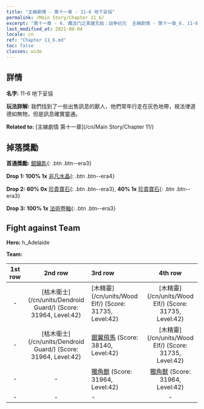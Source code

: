 ```yaml
---
title: "主線劇情 - 第十一章 - 11-6 地下妥協"
permalink: /Main Story/Chapter 11_6/
excerpt: "第十一章 - 6. 魔法门之英雄无敌：战争纪元  主線劇情 - 第十一章_6. 11-6 地下妥協"
last_modified_at: 2021-08-04
locale: cn
ref: "Chapter 11_6.md"
toc: false
classes: wide
---
```


## 詳情

 **名字:** 11-6 地下妥協

 **玩法詳解:** 我們找到了一些出售訊息的獸人，他們常年行走在灰色地帶，視法律道德如無物，但是訊息確實靈通。

 **Related to:** [主線劇情 第十一章](/cn/Main Story/Chapter 11/)

## 掉落獎勵

 **首通獎勵:** [銀鑰匙](/cn/Items/con_693/){: .btn .btn--era3}

 **Drop 1:** **100% 1x** [非凡水晶](/cn/Items/mat_38/){: .btn .btn--era4}

 **Drop 2:** **60% 0x** [珍貴寶石](/cn/Items/mat_30/){: .btn .btn--era3}, **40% 1x** [珍貴寶石](/cn/Items/mat_30/){: .btn .btn--era3}

 **Drop 3:** **100% 1x** [法術卷軸](/cn/Items/con_694/){: .btn .btn--era3}


## Fight against Team
 **Hero:** h_Adelaide

 **Team:**


  | 1st row | 2nd row | 3rd row | 4th row |
  |:----:|:----:|:----|:----:|
  | - | [枯木衛士](/cn/units/Dendroid Guard/) (Score: 31964, Level:42)  | [木精靈](/cn/units/Wood Elf/) (Score: 31735, Level:42)  | [木精靈](/cn/units/Wood Elf/) (Score: 31735, Level:42)  |
  | - | [枯木衛士](/cn/units/Dendroid Guard/) (Score: 31964, Level:42)  | [銀翼飛馬](/cn/units/Pegasus/) (Score: 38140, Level:42)  | [木精靈](/cn/units/Wood Elf/) (Score: 31735, Level:42)  |
  | - | - | [獨角獸](/cn/units/Unicorn/) (Score: 31964, Level:42)  | [獨角獸](/cn/units/Unicorn/) (Score: 31964, Level:42)  |
  | - | - | - | - |


